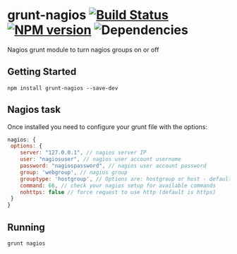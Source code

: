 # grunt-nagios [![Build Status](https://travis-ci.org/opentable/grunt-nagios.png?branch=master)](https://travis-ci.org/opentable/grunt-nagios) [![NPM version](https://badge.fury.io/js/grunt-nagios.png)](http://badge.fury.io/js/grunt-nagios) ![Dependencies](https://david-dm.org/opentable/grunt-nagios.png)

Nagios grunt module to turn nagios groups on or off

## Getting Started

```shell
npm install grunt-nagios --save-dev
```

## Nagios task

Once installed you need to configure your grunt file with the options:

```js
nagios: {
 options: {
    server: "127.0.0.1", // nagios server IP
    user: "nagiosuser", // nagios user account username
    password: "nagiospassword", // nagios user account password
    group: 'webgroup', // nagios group
    grouptype: 'hostgroup', // Options are: hostgroup or host - default is host
    command: 66, // check your nagios setup for available commands
    nohttps: false // force request to use http (default is https)
 }
}
```

## Running

```shell
grunt nagios
```
